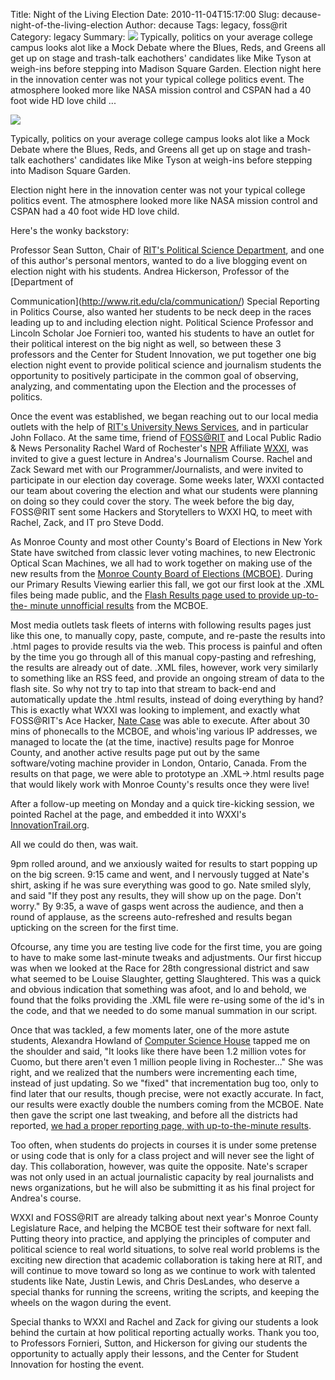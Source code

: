 Title: Night of the Living Election
Date: 2010-11-04T15:17:00
Slug: decause-night-of-the-living-election
Author: decause
Tags: legacy, foss@rit
Category: legacy
Summary: ![](http://farm2.static.flickr.com/1386/5143595646_9e4e56f556.jpg)  Typically, politics on your average college campus looks alot like a Mock Debate where the Blues, Reds, and Greens all get up on stage and trash-talk eachothers' candidates like Mike Tyson at weigh-ins before stepping into Madison Square Garden.  Election night here in the innovation center was not your typical college politics event. The atmosphere looked more like NASA mission control and CSPAN had a 40 foot wide HD love child ... 

![](http://farm2.static.flickr.com/1386/5143595646_9e4e56f556.jpg)

Typically, politics on your average college campus looks alot like a Mock
Debate where the Blues, Reds, and Greens all get up on stage and trash-talk
eachothers' candidates like Mike Tyson at weigh-ins before stepping into
Madison Square Garden.

Election night here in the innovation center was not your typical college
politics event. The atmosphere looked more like NASA mission control and CSPAN
had a 40 foot wide HD love child.

Here's the wonky backstory:

Professor Sean Sutton, Chair of [RIT's Political Science
Department](http://www.rit.edu/cla/politicalscience/), and one of this
author's personal mentors, wanted to do a live blogging event on election
night with his students. Andrea Hickerson, Professor of the [Department of

Communication](http://www.rit.edu/cla/communication/) Special Reporting in
Politics Course, also wanted her students to be neck deep in the races leading
up to and including election night. Political Science Professor and Lincoln
Scholar Joe Fornieri too, wanted his students to have an outlet for their
political interest on the big night as well, so between these 3 professors and
the Center for Student Innovation, we put together one big election night
event to provide political science and journalism students the opportunity to
positively participate in the common goal of observing, analyzing, and
commentating upon the Election and the processes of politics.

Once the event was established, we began reaching out to our local media
outlets with the help of [RIT's University News
Services](http://rit.edu/news), and in particular John Follaco. At the same
time, friend of [FOSS@RIT](http://foss.rit.edu) and Local Public Radio & News
Personality Rachel Ward of Rochester's [NPR](http://npr.org) Affiliate
[WXXI](http://wxxi.org), was invited to give a guest lecture in Andrea's
Journalism Course. Rachel and Zack Seward met with our Programmer/Journalists,
and were invited to participate in our election day coverage. Some weeks
later, WXXI contacted our team about covering the election and what our
students were planning on doing so they could cover the story. The week before
the big day, FOSS@RIT sent some Hackers and Storytellers to WXXI HQ, to meet
with Rachel, Zack, and IT pro Steve Dodd.

As Monroe County and most other County's Board of Elections in New York State
have switched from classic lever voting machines, to new Electronic Optical
Scan Machines, we all had to work together on making use of the new results
from the [ Monroe County Board of Elections
(MCBOE)](http://www.monroecounty.gov/elections-index.php). During our Primary
Results Viewing earlier this fall, we got our first look at the .XML files
being made public, and the [ Flash Results page used to provide up-to-the-
minute unnofficial results](http://66.192.47.50/flashresults.html) from the
MCBOE.

Most media outlets task fleets of interns with following results pages just
like this one, to manually copy, paste, compute, and re-paste the results into
.html pages to provide results via the web. This process is painful and often
by the time you go through all of this manual copy-pasting and refreshing, the
results are already out of date. .XML files, however, work very similarly to
something like an RSS feed, and provide an ongoing stream of data to the flash
site. So why not try to tap into that stream to back-end and automatically
update the .html results, instead of doing everything by hand? This is exactly
what WXXI was looking to implement, and exactly what FOSS@RIT's Ace Hacker,
[Nate Case](http://whynotwingnut.blogspot.com/search/label/FOSSRIT) was able
to execute. After about 30 mins of phonecalls to the MCBOE, and whois'ing
various IP addresses, we managed to locate the (at the time, inactive) results
page for Monroe County, and another active results page put out by the same
software/voting machine provider in London, Ontario, Canada. From the results
on that page, we were able to prototype an .XML->.html results page that would
likely work with Monroe County's results once they were live!

After a follow-up meeting on Monday and a quick tire-kicking session, we
pointed Rachel at the page, and embedded it into WXXI's
[InnovationTrail.org](http://innovationtrail.org/post/election-night-results).

All we could do then, was wait.

9pm rolled around, and we anxiously waited for results to start popping up on
the big screen. 9:15 came and went, and I nervously tugged at Nate's shirt,
asking if he was sure everything was good to go. Nate smiled slyly, and said
"If they post any results, they will show up on the page. Don't worry." By
9:35, a wave of gasps went across the audience, and then a round of applause,
as the screens auto-refreshed and results began upticking on the screen for
the first time.

Ofcourse, any time you are testing live code for the first time, you are going
to have to make some last-minute tweaks and adjustments. Our first hiccup was
when we looked at the Race for 28th congressional district and saw what seemed
to be Louise Slaughter, getting Slaughtered. This was a quick and obvious
indication that something was afoot, and lo and behold, we found that the
folks providing the .XML file were re-using some of the id's in the code, and
that we needed to do some manual summation in our script.

Once that was tackled, a few moments later, one of the more astute students,
Alexandra Howland of [Computer Science House](http://csh.rit.edu) tapped me on
the shoulder and said, "It looks like there have been 1.2 million votes for
Cuomo, but there aren't even 1 million people living in Rochester..." She was
right, and we realized that the numbers were incrementing each time, instead
of just updating. So we "fixed" that incrementation bug too, only to find
later that our results, though precise, were not exactly accurate. In fact,
our results were exactly double the numbers coming from the MCBOE. Nate then
gave the script one last tweaking, and before all the districts had reported,
[we had a proper reporting page, with up-to-the-minute
results](http://foss.rit.edu/election).

Too often, when students do projects in courses it is under some pretense or
using code that is only for a class project and will never see the light of
day. This collaboration, however, was quite the opposite. Nate's scraper was
not only used in an actual journalistic capacity by real journalists and news
organizations, but he will also be submitting it as his final project for
Andrea's course.

WXXI and FOSS@RIT are already talking about next year's Monroe County
Legislature Race, and helping the MCBOE test their software for next fall.
Putting theory into practice, and applying the principles of computer and
political science to real world situations, to solve real world problems is
the exciting new direction that academic collaboration is taking here at RIT,
and will continue to move toward so long as we continue to work with talented
students like Nate, Justin Lewis, and Chris DesLandes, who deserve a special
thanks for running the screens, writing the scripts, and keeping the wheels on
the wagon during the event.

Special thanks to WXXI and Rachel and Zack for giving our students a look
behind the curtain at how political reporting actually works. Thank you too,
to Professors Fornieri, Sutton, and Hickerson for giving our students the
opportunity to actually apply their lessons, and the Center for Student
Innovation for hosting the event.

